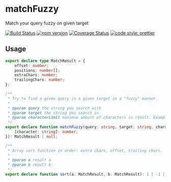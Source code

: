 # matchFuzzy
Match your query fuzzy on given target

[![Build Status](https://travis-ci.org/guidojo/matchFuzzy.svg?branch=master)](https://travis-ci.org/guidojo/matchFuzzy)
[![npm version](https://badge.fury.io/js/matchfuzzy.svg)](https://badge.fury.io/js/matchfuzzy)
[![Coverage Status](https://coveralls.io/repos/github/guidojo/matchFuzzy/badge.svg?branch=master)](https://coveralls.io/github/guidojo/matchFuzzy?branch=master)
[![code style: prettier](https://img.shields.io/badge/code_style-prettier-ff69b4.svg)](https://github.com/prettier/prettier)

## Usage
```typescript
export declare type MatchResult = {
    offset: number;
    positions: number[];
    extraChars: number;
    trailingChars: number;
};

/**
 * Try to find a given query in a given target in a "fuzzy" manner.
 *
 * @param query the string you search with
 * @param target the string you search in
 * @param characterLimit maximum amount of characters in result. Example: { " ": 6, ".": 0 } means a sentence with a maximum of 6 spaces.
 */
export declare function matchFuzzy(query: string, target: string, characterLimit?: {
    [character: string]: number;
}): MatchResult | null;

/**
 * Array sort function in order: extra chars, offset, trailing chars.
 *
 * @param a result a
 * @param b result b
 */
export declare function sort(a: MatchResult, b: MatchResult): 1 | -1 | 0;
```
